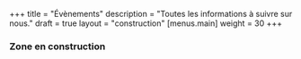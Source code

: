 +++
title = "Évènements"
description = "Toutes les informations à suivre sur nous."
draft = true
layout = "construction"
[menus.main]
  weight = 30
+++

### Zone en construction
